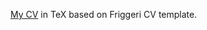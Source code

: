 [My CV](https://github.com/mcyprian/cv/blob/master/output/mcyprian_cv.pdf) in TeX based on Friggeri
CV template.
